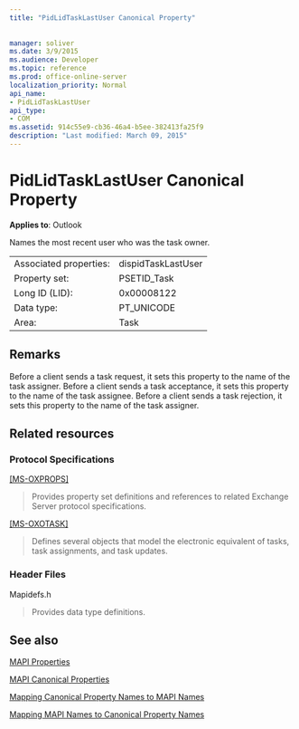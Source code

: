 ```yaml
---
title: "PidLidTaskLastUser Canonical Property"
 
 
manager: soliver
ms.date: 3/9/2015
ms.audience: Developer
ms.topic: reference
ms.prod: office-online-server
localization_priority: Normal
api_name:
- PidLidTaskLastUser
api_type:
- COM
ms.assetid: 914c55e9-cb36-46a4-b5ee-382413fa25f9
description: "Last modified: March 09, 2015"
---
```


# PidLidTaskLastUser Canonical Property

  
  
**Applies to**: Outlook 
  
Names the most recent user who was the task owner.
  
|||
|:-----|:-----|
|Associated properties:  <br/> |dispidTaskLastUser  <br/> |
|Property set:  <br/> |PSETID_Task  <br/> |
|Long ID (LID):  <br/> |0x00008122  <br/> |
|Data type:  <br/> |PT_UNICODE  <br/> |
|Area:  <br/> |Task  <br/> |
   
## Remarks

Before a client sends a task request, it sets this property to the name of the task assigner. Before a client sends a task acceptance, it sets this property to the name of the task assignee. Before a client sends a task rejection, it sets this property to the name of the task assigner.
  
## Related resources

### Protocol Specifications

[[MS-OXPROPS]](http://msdn.microsoft.com/library/f6ab1613-aefe-447d-a49c-18217230b148%28Office.15%29.aspx)
  
> Provides property set definitions and references to related Exchange Server protocol specifications.
    
[[MS-OXOTASK]](http://msdn.microsoft.com/library/55600ec0-6195-4730-8436-59c7931ef27e%28Office.15%29.aspx)
  
> Defines several objects that model the electronic equivalent of tasks, task assignments, and task updates.
    
### Header Files

Mapidefs.h
  
> Provides data type definitions.
    
## See also



[MAPI Properties](mapi-properties.md)
  
[MAPI Canonical Properties](mapi-canonical-properties.md)
  
[Mapping Canonical Property Names to MAPI Names](mapping-canonical-property-names-to-mapi-names.md)
  
[Mapping MAPI Names to Canonical Property Names](mapping-mapi-names-to-canonical-property-names.md)

